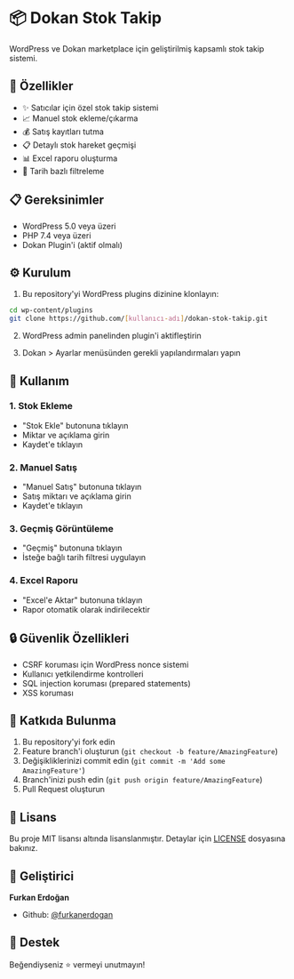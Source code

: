 # 📦 Dokan Stok Takip

WordPress ve Dokan marketplace için geliştirilmiş kapsamlı stok takip sistemi.

## 🚀 Özellikler

- ✨ Satıcılar için özel stok takip sistemi
- 📈 Manuel stok ekleme/çıkarma
- 💰 Satış kayıtları tutma
- 📋 Detaylı stok hareket geçmişi
- 📊 Excel raporu oluşturma
- 📅 Tarih bazlı filtreleme

## 📋 Gereksinimler

- WordPress 5.0 veya üzeri
- PHP 7.4 veya üzeri
- Dokan Plugin'i (aktif olmalı)

## ⚙️ Kurulum

1. Bu repository'yi WordPress plugins dizinine klonlayın:
```bash
cd wp-content/plugins
git clone https://github.com/[kullanıcı-adı]/dokan-stok-takip.git
```

2. WordPress admin panelinden plugin'i aktifleştirin

3. Dokan > Ayarlar menüsünden gerekli yapılandırmaları yapın

## 📖 Kullanım

### 1. Stok Ekleme
- "Stok Ekle" butonuna tıklayın
- Miktar ve açıklama girin
- Kaydet'e tıklayın

### 2. Manuel Satış
- "Manuel Satış" butonuna tıklayın
- Satış miktarı ve açıklama girin
- Kaydet'e tıklayın

### 3. Geçmiş Görüntüleme
- "Geçmiş" butonuna tıklayın
- İsteğe bağlı tarih filtresi uygulayın

### 4. Excel Raporu
- "Excel'e Aktar" butonuna tıklayın
- Rapor otomatik olarak indirilecektir

## 🔒 Güvenlik Özellikleri

- CSRF koruması için WordPress nonce sistemi
- Kullanıcı yetkilendirme kontrolleri
- SQL injection koruması (prepared statements)
- XSS koruması

## 🤝 Katkıda Bulunma

1. Bu repository'yi fork edin
2. Feature branch'i oluşturun (`git checkout -b feature/AmazingFeature`)
3. Değişikliklerinizi commit edin (`git commit -m 'Add some AmazingFeature'`)
4. Branch'inizi push edin (`git push origin feature/AmazingFeature`)
5. Pull Request oluşturun

## 📝 Lisans

Bu proje MIT lisansı altında lisanslanmıştır. Detaylar için [LICENSE](LICENSE) dosyasına bakınız.

## 👤 Geliştirici

**Furkan Erdoğan**

* Github: [@furkanerdogan](https://github.com/furkanerdogan)

## 🌟 Destek

Beğendiyseniz ⭐️ vermeyi unutmayın! 